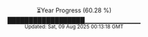 <p align="center">
⏳Year Progress (60.28 %)<br>
██████████████████▁▁▁▁▁▁▁▁▁▁▁▁ <br>
<sub>Updated: Sat, 09 Aug 2025 00:13:18 GMT</sub>
</p>


